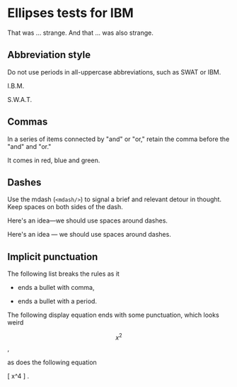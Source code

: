 # Ellipses tests for IBM

That was ... strange. And that … was also strange.

## Abbreviation style

Do not use periods in all-uppercase abbreviations, such as SWAT or IBM.

I.B.M.

S.W.A.T.

## Commas

In a series of items connected by "and" or "or," retain the comma before the "and" and "or."

It comes in red, blue and green.

## Dashes

Use the mdash (`<mdash/>`) to signal a brief and relevant detour in thought. Keep spaces on both sides of the dash.

Here's an idea—we should use spaces around dashes.

Here's an idea — we should use spaces around dashes.

## Implicit punctuation

The following list breaks the rules as it

- ends a bullet with comma,
* ends a bullet with a period.


The following display equation ends with some punctuation, which looks weird

$$ x^2 $$,

as does the following equation

\[ x^4 \]
.
